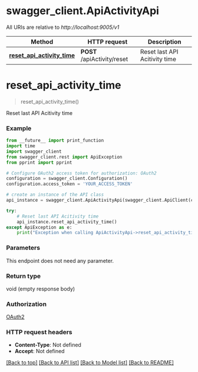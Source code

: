 # swagger_client.ApiActivityApi

All URIs are relative to *http://localhost:9005/v1*

Method | HTTP request | Description
------------- | ------------- | -------------
[**reset_api_activity_time**](ApiActivityApi.md#reset_api_activity_time) | **POST** /apiActivity/reset | Reset last API Acitivity time


# **reset_api_activity_time**
> reset_api_activity_time()

Reset last API Acitivity time

### Example
```python
from __future__ import print_function
import time
import swagger_client
from swagger_client.rest import ApiException
from pprint import pprint

# Configure OAuth2 access token for authorization: OAuth2
configuration = swagger_client.Configuration()
configuration.access_token = 'YOUR_ACCESS_TOKEN'

# create an instance of the API class
api_instance = swagger_client.ApiActivityApi(swagger_client.ApiClient(configuration))

try:
    # Reset last API Acitivity time
    api_instance.reset_api_activity_time()
except ApiException as e:
    print("Exception when calling ApiActivityApi->reset_api_activity_time: %s\n" % e)
```

### Parameters
This endpoint does not need any parameter.

### Return type

void (empty response body)

### Authorization

[OAuth2](../README.md#OAuth2)

### HTTP request headers

 - **Content-Type**: Not defined
 - **Accept**: Not defined

[[Back to top]](#) [[Back to API list]](../README.md#documentation-for-api-endpoints) [[Back to Model list]](../README.md#documentation-for-models) [[Back to README]](../README.md)


